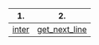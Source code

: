 | 1. | 2. |
|-----|-----|
|[inter](https://github.com/Ysoroko/exams_42/tree/master/exam_rank2/1_inter) | [get_next_line](https://github.com/Ysoroko/exams_42/tree/master/exam_rank2/2_get_next_line)|
